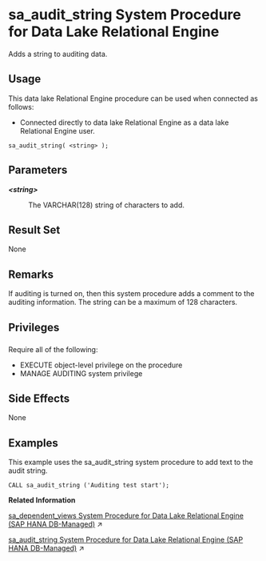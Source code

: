 <!-- loio3be55c396c5f1014a724eb3c15a43d25 -->

# sa\_audit\_string System Procedure for Data Lake Relational Engine

Adds a string to auditing data.



<a name="loio3be55c396c5f1014a724eb3c15a43d25__section_rpg_3dw_f4b"/>

## Usage

This data lake Relational Engine procedure can be used when connected as follows:

-   Connected directly to data lake Relational Engine as a data lake Relational Engine user.



```
sa_audit_string( <string> );
```



<a name="loio3be55c396c5f1014a724eb3c15a43d25__sa_audit_string_param1"/>

## Parameters


<dl>
<dt><b>

*<string\>* 

</b></dt>
<dd>

The VARCHAR\(128\) string of characters to add.



</dd>
</dl>



<a name="loio3be55c396c5f1014a724eb3c15a43d25__sa_audit_string_result1"/>

## Result Set

None



<a name="loio3be55c396c5f1014a724eb3c15a43d25__sa_audit_string_remarks1"/>

## Remarks

If auditing is turned on, then this system procedure adds a comment to the auditing information. The string can be a maximum of 128 characters.



<a name="loio3be55c396c5f1014a724eb3c15a43d25__sa_audit_string_priv1"/>

## Privileges



### 

Require all of the following:

-   EXECUTE object-level privilege on the procedure
-   MANAGE AUDITING system privilege



<a name="loio3be55c396c5f1014a724eb3c15a43d25__sa_audit_string_sideefects1"/>

## Side Effects

None



<a name="loio3be55c396c5f1014a724eb3c15a43d25__sa_audit_string_example"/>

## Examples

This example uses the sa\_audit\_string system procedure to add text to the audit string.

```
CALL sa_audit_string ('Auditing test start');
```

**Related Information**  


[sa_dependent_views System Procedure for Data Lake Relational Engine (SAP HANA DB-Managed)](https://help.sap.com/viewer/a898e08b84f21015969fa437e89860c8/2023_4_QRC/en-US/47783e3af31b4f27a28b41ad534f8332.html "Returns the list of all dependent views for a given table or view.") :arrow_upper_right:

[sa_audit_string System Procedure for Data Lake Relational Engine (SAP HANA DB-Managed)](https://help.sap.com/viewer/a898e08b84f21015969fa437e89860c8/2023_4_QRC/en-US/94b152d9c67043c2828e4f3de384856b.html "Adds a string to auditing data.") :arrow_upper_right:

